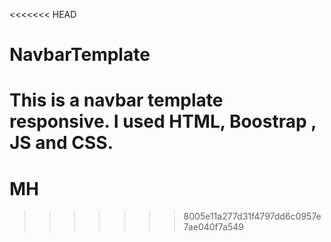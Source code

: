 <<<<<<< HEAD
# NavbarTemplate
This is a navbar template responsive. I used HTML, Boostrap , JS and CSS.
=======
# MH
>>>>>>> 8005e11a277d31f4797dd6c0957e7ae040f7a549
